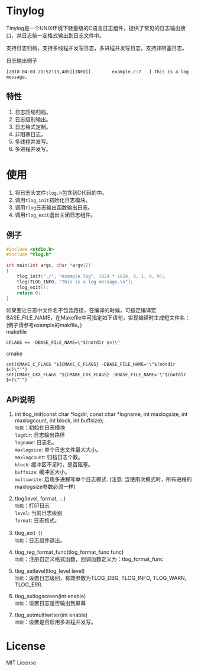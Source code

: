Tinylog
==============
Tinylog是一个UNIX环境下轻量级的C语言日志组件，提供了常见的日志输出接口，并日志按一定格式输出到日志文件中。

支持日志归档，支持多线程并发写日志，多进程并发写日志，支持非阻塞日志。

日志输出例子
```
[2018-04-03 21:52:13,485][INFO][        example.c:7   ] This is a log message.
```

特性
--------------
1. 日志压缩归档。
2. 日志级别输出。
3. 日志格式定制。
4. 非阻塞日志。
5. 多线程并发写。
6. 多进程并发写。

使用
==============
1. 将日志头文件`tlog.h`包含到C代码的中。
2. 调用`tlog_init`初始化日志模块。
3. 调用`tlog`日志输出函数输出日志。
4. 调用`tlog_exit`退出关闭日志组件。

例子
--------------
```c
#include <stdio.h>
#include "tlog.h"

int main(int argc, char *argv[]) 
{
    tlog_init("./", "example.log", 1024 * 1024, 8, 1, 0, 0);
    tlog(TLOG_INFO, "This is a log message.\n");
    tlog_exit();
    return 0;
}
```

如果要让日志中文件名不包含路径，在编译的时候，可指定编译宏BASE_FILE_NAME，在Makefile中可指定如下语句，实现编译时生成短文件名：(例子请参考example的makfile。)  
makefile   
```
CFLAGS += -DBASE_FILE_NAME=\"$(notdir $<)\"
```

cmake   
```
set(CMAKE_C_FLAGS "${CMAKE_C_FLAGS} -DBASE_FILE_NAME='\"$(notdir $<)\"'")
set(CMAKE_CXX_FLAGS "${CMAKE_CXX_FLAGS} -DBASE_FILE_NAME='\"$(notdir $<)\"'")
```
API说明
----------------
1. int tlog_init(const char *logdir, const char *logname, int maxlogsize, int maxlogcount, int block, int buffsize);    
`功能`：初始化日志模块  
`logdir`: 日志输出路径  
`logname`: 日志名。  
`maxlogsize`: 单个日志文件最大大小。  
`maxlogcount`: 归档日志个数。  
`block`: 缓冲区不足时，是否阻塞。  
`buffsize`: 缓冲区大小。  
`multiwrite`: 启用多进程写单个日志模式. (注意: 当使用次模式时，所有进程的maxlogsize参数必须一样)  

2. tlog(level, format, ...)  
`功能`：打印日志  
`level`: 当前日志级别  
`format`: 日志格式。  

3. tlog_exit（）  
`功能`：日志组件退出。  

4. tlog_reg_format_func(tlog_format_func func)  
`功能`：注册自定义格式函数，回调函数定义为：tlog_format_func 

5. tlog_setlevel(tlog_level level)  
`功能`：设置日志级别，有效参数为TLOG_DBG, TLOG_INFO, TLOG_WARN, TLOG_ERR.  

6. tlog_setlogscreen(int enable)  
`功能`：设置日志是否输出到屏幕　  

7. tlog_setmultiwriter(int enable)  
`功能`：设置是否启用多进程并发写。  
  
License
===============
MIT License


